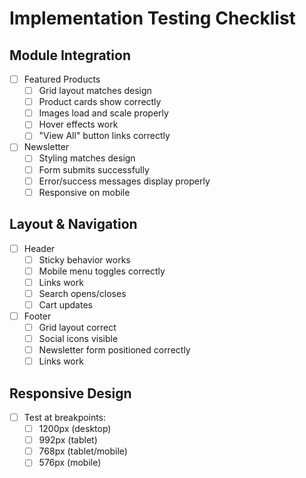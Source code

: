 # Implementation Testing Checklist

## Module Integration
- [ ] Featured Products
  - [ ] Grid layout matches design
  - [ ] Product cards show correctly
  - [ ] Images load and scale properly
  - [ ] Hover effects work
  - [ ] "View All" button links correctly

- [ ] Newsletter
  - [ ] Styling matches design
  - [ ] Form submits successfully
  - [ ] Error/success messages display properly
  - [ ] Responsive on mobile

## Layout & Navigation
- [ ] Header
  - [ ] Sticky behavior works
  - [ ] Mobile menu toggles correctly
  - [ ] Links work
  - [ ] Search opens/closes
  - [ ] Cart updates

- [ ] Footer
  - [ ] Grid layout correct
  - [ ] Social icons visible
  - [ ] Newsletter form positioned correctly
  - [ ] Links work

## Responsive Design
- [ ] Test at breakpoints:
  - [ ] 1200px (desktop)
  - [ ] 992px (tablet)
  - [ ] 768px (tablet/mobile)
  - [ ] 576px (mobile)
